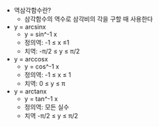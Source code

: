- 역삼각함수란?
    - 삼각함수의 역수로 삼각비의 각을 구할 때 사용한다
- y = arcsinx
    - y = sin^-1 x
    - 정의역: -1 ≤ x ≤1
    - 치역: -π/2 ≤ y ≤ π/2
- y = arccosx
    - y = cos^-1 x
    - 정의역: -1 ≤ x ≤ 1
    - 치역: 0 ≤ y ≤ π
- y = arctanx
    - y = tan^-1 x
    - 정의역: 모든 실수
    - 치역 -π/2 ≤ y ≤ π/2